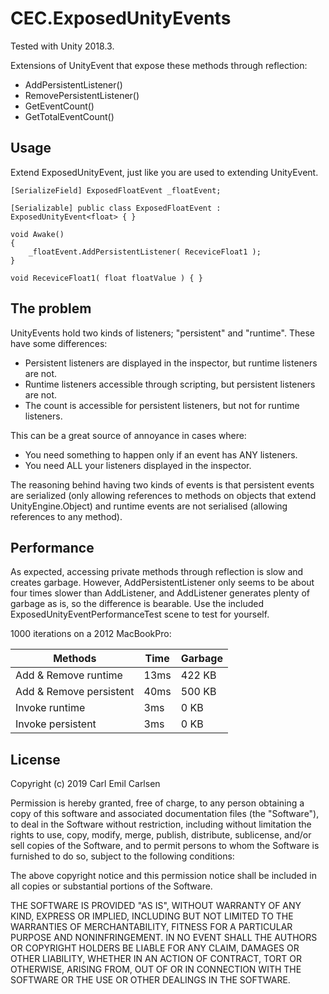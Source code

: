 CEC.ExposedUnityEvents
======================

Tested with Unity 2018.3.

Extensions of UnityEvent that expose these methods through reflection:

 - AddPersistentListener()
 - RemovePersistentListener()
 - GetEventCount()
 - GetTotalEventCount()

Usage
-----

Extend ExposedUnityEvent, just like you are used to extending UnityEvent.

```
[SerializeField] ExposedFloatEvent _floatEvent;

[Serializable] public class ExposedFloatEvent : ExposedUnityEvent<float> { }

void Awake()
{
	_floatEvent.AddPersistentListener( ReceviceFloat1 );
}

void ReceviceFloat1( float floatValue ) { }

```

The problem
-----------

UnityEvents hold two kinds of listeners; "persistent" and "runtime". These have some differences:

- Persistent listeners are displayed in the inspector, but runtime listeners are not.
- Runtime listeners accessible through scripting, but persistent listeners are not.
- The count is accessible for persistent listeners, but not for runtime listeners.

This can be a great source of annoyance in cases where:

- You need something to happen only if an event has ANY listeners.
- You need ALL your listeners displayed in the inspector.

The reasoning behind having two kinds of events is that persistent events are serialized (only allowing references to methods on objects that extend UnityEngine.Object) and runtime events are not serialised (allowing references to any method).

Performance
-----------

As expected, accessing private methods through reflection is slow and creates garbage. However, AddPersistentListener only seems to be about four times slower than AddListener, and AddListener generates plenty of garbage as is, so the difference is bearable. Use the included ExposedUnityEventPerformanceTest scene to test for yourself.

1000 iterations on a 2012 MacBookPro:

Methods                 | Time | Garbage
----------------------- | ---- | -------
Add & Remove runtime    | 13ms | 422 KB
Add & Remove persistent | 40ms | 500 KB
Invoke runtime          | 3ms  | 0 KB
Invoke persistent       | 3ms  | 0 KB


License
-----------
Copyright (c) 2019 Carl Emil Carlsen

Permission is hereby granted, free of charge, to any person obtaining a copy
of this software and associated documentation files (the "Software"), to deal
in the Software without restriction, including without limitation the rights
to use, copy, modify, merge, publish, distribute, sublicense, and/or sell
copies of the Software, and to permit persons to whom the Software is
furnished to do so, subject to the following conditions:

The above copyright notice and this permission notice shall be included in all
copies or substantial portions of the Software.

THE SOFTWARE IS PROVIDED "AS IS", WITHOUT WARRANTY OF ANY KIND, EXPRESS OR
IMPLIED, INCLUDING BUT NOT LIMITED TO THE WARRANTIES OF MERCHANTABILITY,
FITNESS FOR A PARTICULAR PURPOSE AND NONINFRINGEMENT. IN NO EVENT SHALL THE
AUTHORS OR COPYRIGHT HOLDERS BE LIABLE FOR ANY CLAIM, DAMAGES OR OTHER
LIABILITY, WHETHER IN AN ACTION OF CONTRACT, TORT OR OTHERWISE, ARISING FROM,
OUT OF OR IN CONNECTION WITH THE SOFTWARE OR THE USE OR OTHER DEALINGS IN THE
SOFTWARE.
